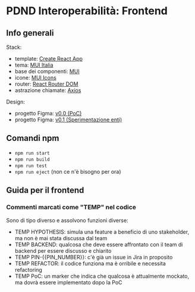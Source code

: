 # PDND Interoperabilità: Frontend

## Info generali
Stack:
- template: [Create React App](https://github.com/facebook/create-react-app)
- tema: [MUI Italia](https://github.com/pagopa/mui-italia)
- base dei componenti: [MUI](https://mui.com/)
- icone: [MUI Icons](https://mui.com/components/material-icons/)
- router: [React Router DOM](https://reactrouter.com/web)
- astrazione chiamate: [Axios](https://axios-http.com)

Design:
- progetto Figma: [v0.0 (PoC)](https://www.figma.com/file/7GJmdr43yZb3D47sMZRskN/PDND-Interoperabilit%C3%A0-%E2%80%94-v0.0-PoC)
- progetto Figma: [v0.1 (Sperimentazione enti)](https://www.figma.com/file/yNH799rIu1Jkyl3HNuFBrH/PDND-Interoperabilit%C3%A0-%E2%80%94-v0.1-Sperimentazione-enti)

## Comandi npm
- `npm run start`
- `npm run build`
- `npm run test`
- `npm run eject` (non ce n'è bisogno per ora)

## Guida per il frontend

### Commenti marcati come "TEMP" nel codice
Sono di tipo diverso e assolvono funzioni diverse:
- TEMP HYPOTHESIS: simula una feature a beneficio di uno stakeholder, ma non è mai stata discussa dal team
- TEMP BACKEND: qualcosa che deve essere affrontato con il team di backend per essere discusso e chiarito
- TEMP PIN-{{PIN_NUMBER}}: c'è già un issue in Jira in proposito
- TEMP REFACTOR: il codice funziona ma è orribile e necessita refactoring
- TEMP PoC: un marker che indica che qualcosa è attualmente mockato, ma dovrà essere implementato dopo la PoC